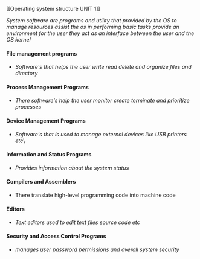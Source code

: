 [[Operating system structure UNIT 1]]

*System software are programs and utility that provided by the OS to manage resources assist the os in performing basic tasks provide an environment for the user they act as an interface between the user and the OS kernel*

#### File management programs
- *Software's that helps the user  write read  delete and organize files and directory*

#### Process Management Programs 
  - *There software's help the user monitor create terminate and prioritize processes*
#### Device Management Programs
- *Software's that is used to manage external devices like USB printers etc*\
#### Information and  Status Programs
- *Provides information about the system status*
#### Compilers and Assemblers 
- There translate high-level programming code into machine code
#### Editors 
- *Text editors used to edit text files source code etc*
#### Security and Access Control Programs
- *manages user password permissions and overall system security*

